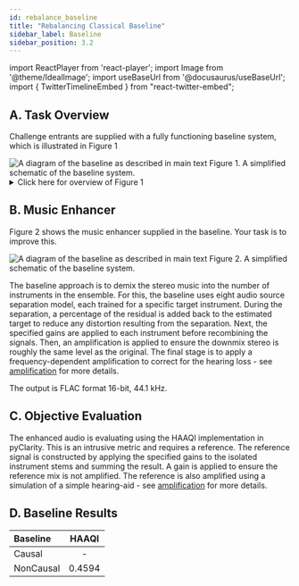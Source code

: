 ```yaml
---
id: rebalance_baseline
title: "Rebalancing Classical Baseline"
sidebar_label: Baseline
sidebar_position: 3.2
---
```

import ReactPlayer from 'react-player';
import Image from '@theme/IdealImage';
import useBaseUrl from '@docusaurus/useBaseUrl';
import { TwitterTimelineEmbed } from "react-twitter-embed";

## A. Task Overview

Challenge entrants are supplied with a fully functioning baseline system, which is illustrated in Figure 1

<div style={{textAlign:'center'}}>
<Image img={require('../../../static/img/cad2/SimpleTaskDiagramCAD2.png')} alt="A diagram of the baseline as described in main text"/>
Figure 1. A simplified schematic of the baseline system.
</div>

<details>
<summary>Click here for overview of Figure 1</summary>

- A scene generator (blue box):
  - Selects the stereo music signal.
  - Gives the target gains (metadata) for the different instruments in the ensemble.
- The music enhancement stage (pink box) takes the music as inputs and attempts to make a new mix with the target gains.
- Listener characteristics (green oval) are audiograms and compressor settings to allow personalised processing in the enhancement stage and are also used in objective evaluation.
- The enhancement outputs are evaluated (orange box) for audio quality using the Hearing-Aid Audio Quality Index (HAAQI)

Your challenge is to improve what happens in the pink music enhancement box. The rest of the baseline is fixed and should not be changed.
</details>

## B. Music Enhancer

Figure 2 shows the music enhancer supplied in the baseline. Your task is to improve this.

<div style={{textAlign:'center'}}>
<Image img={require('../../../static/img/cad2/classical_music_enhancer.png')} alt="A diagram of the baseline as described in main text"/>
Figure 2. A simplified schematic of the baseline system.
</div>

The baseline approach is to demix the stereo music into the number of instruments in the ensemble.
For this, the baseline uses eight audio source separation model, each trained for a specific target instrument.
During the separation, a percentage of the residual is added back to the estimated target to reduce any distortion resulting from the separation.
Next, the specified gains are applied to each instrument before recombining the signals. 
Then, an amplification is applied to ensure the downmix stereo is roughly the same level as the original. 
The final stage is to apply a frequency-dependent amplification to correct for the hearing loss - see [amplification](../amplification) for more details.

The output is FLAC format 16-bit, 44.1 kHz.

## C. Objective Evaluation

The enhanced audio is evaluating using the HAAQI implementation in pyClarity. This is an intrusive metric and requires a reference. The reference signal is constructed by applying the specified gains to the isolated instrument stems and summing the result. A gain is applied to ensure the reference mix is not amplified. The reference is also amplified using a simulation of a simple hearing-aid - see [amplification](../amplification) for more details.

## D. Baseline Results

| Baseline  | HAAQI  | 
|:----------|:------:|
| Causal    |   -    |  
| NonCausal | 0.4594 |   
